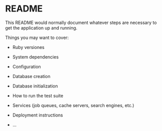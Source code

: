 # README

This README would normally document whatever steps are necessary to get the
application up and running.

Things you may want to cover:

* Ruby versiones

* System dependencies

* Configuration

* Database creation

* Database initialization

* How to run the test suite

* Services (job queues, cache servers, search engines, etc.)

* Deployment instructions

* ...
